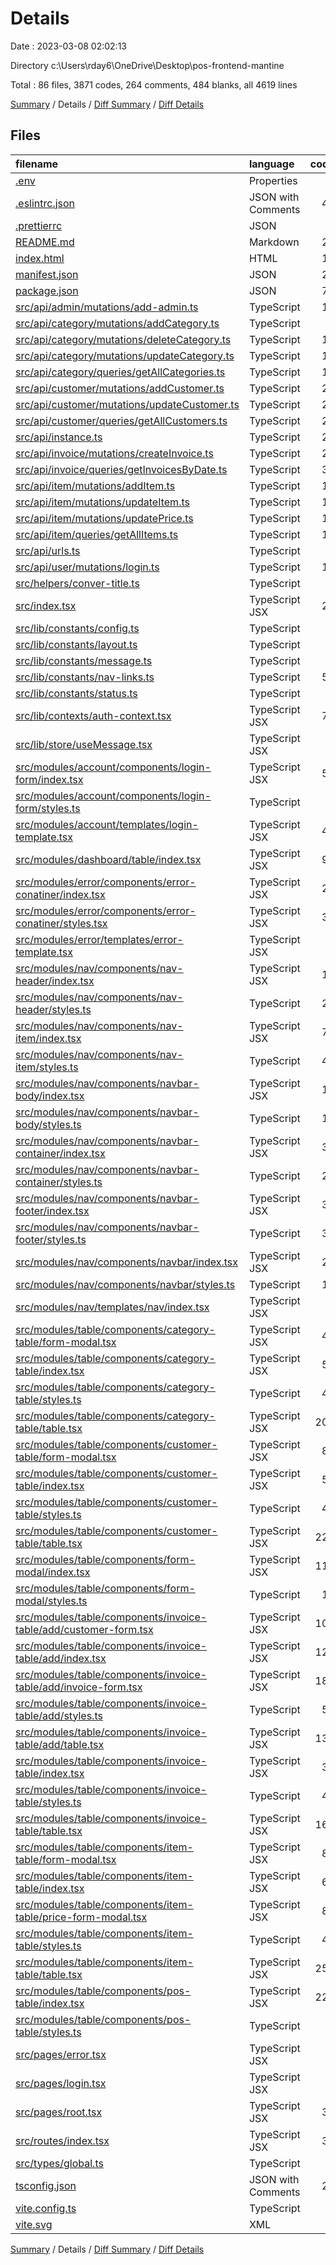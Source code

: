# Details

Date : 2023-03-08 02:02:13

Directory c:\\Users\\rday6\\OneDrive\\Desktop\\pos-frontend-mantine

Total : 86 files,  3871 codes, 264 comments, 484 blanks, all 4619 lines

[Summary](results.md) / Details / [Diff Summary](diff.md) / [Diff Details](diff-details.md)

## Files
| filename | language | code | comment | blank | total |
| :--- | :--- | ---: | ---: | ---: | ---: |
| [.env](/.env) | Properties | 1 | 0 | 0 | 1 |
| [.eslintrc.json](/.eslintrc.json) | JSON with Comments | 46 | 0 | 1 | 47 |
| [.prettierrc](/.prettierrc) | JSON | 9 | 0 | 1 | 10 |
| [README.md](/README.md) | Markdown | 26 | 0 | 21 | 47 |
| [index.html](/index.html) | HTML | 13 | 0 | 3 | 16 |
| [manifest.json](/manifest.json) | JSON | 25 | 0 | 1 | 26 |
| [package.json](/package.json) | JSON | 70 | 0 | 1 | 71 |
| [src/api/admin/mutations/add-admin.ts](/src/api/admin/mutations/add-admin.ts) | TypeScript | 15 | 0 | 3 | 18 |
| [src/api/category/mutations/addCategory.ts](/src/api/category/mutations/addCategory.ts) | TypeScript | 9 | 0 | 3 | 12 |
| [src/api/category/mutations/deleteCategory.ts](/src/api/category/mutations/deleteCategory.ts) | TypeScript | 14 | 0 | 3 | 17 |
| [src/api/category/mutations/updateCategory.ts](/src/api/category/mutations/updateCategory.ts) | TypeScript | 14 | 0 | 3 | 17 |
| [src/api/category/queries/getAllCategories.ts](/src/api/category/queries/getAllCategories.ts) | TypeScript | 13 | 0 | 4 | 17 |
| [src/api/customer/mutations/addCustomer.ts](/src/api/customer/mutations/addCustomer.ts) | TypeScript | 21 | 0 | 3 | 24 |
| [src/api/customer/mutations/updateCustomer.ts](/src/api/customer/mutations/updateCustomer.ts) | TypeScript | 22 | 0 | 3 | 25 |
| [src/api/customer/queries/getAllCustomers.ts](/src/api/customer/queries/getAllCustomers.ts) | TypeScript | 21 | 0 | 5 | 26 |
| [src/api/instance.ts](/src/api/instance.ts) | TypeScript | 24 | 3 | 5 | 32 |
| [src/api/invoice/mutations/createInvoice.ts](/src/api/invoice/mutations/createInvoice.ts) | TypeScript | 20 | 0 | 3 | 23 |
| [src/api/invoice/queries/getInvoicesByDate.ts](/src/api/invoice/queries/getInvoicesByDate.ts) | TypeScript | 38 | 0 | 8 | 46 |
| [src/api/item/mutations/addItem.ts](/src/api/item/mutations/addItem.ts) | TypeScript | 17 | 0 | 3 | 20 |
| [src/api/item/mutations/updateItem.ts](/src/api/item/mutations/updateItem.ts) | TypeScript | 18 | 0 | 3 | 21 |
| [src/api/item/mutations/updatePrice.ts](/src/api/item/mutations/updatePrice.ts) | TypeScript | 18 | 0 | 3 | 21 |
| [src/api/item/queries/getAllItems.ts](/src/api/item/queries/getAllItems.ts) | TypeScript | 18 | 0 | 4 | 22 |
| [src/api/urls.ts](/src/api/urls.ts) | TypeScript | 1 | 0 | 1 | 2 |
| [src/api/user/mutations/login.ts](/src/api/user/mutations/login.ts) | TypeScript | 14 | 0 | 3 | 17 |
| [src/helpers/conver-title.ts](/src/helpers/conver-title.ts) | TypeScript | 4 | 0 | 1 | 5 |
| [src/index.tsx](/src/index.tsx) | TypeScript JSX | 26 | 0 | 2 | 28 |
| [src/lib/constants/config.ts](/src/lib/constants/config.ts) | TypeScript | 4 | 0 | 2 | 6 |
| [src/lib/constants/layout.ts](/src/lib/constants/layout.ts) | TypeScript | 2 | 0 | 1 | 3 |
| [src/lib/constants/message.ts](/src/lib/constants/message.ts) | TypeScript | 4 | 0 | 1 | 5 |
| [src/lib/constants/nav-links.ts](/src/lib/constants/nav-links.ts) | TypeScript | 58 | 0 | 3 | 61 |
| [src/lib/constants/status.ts](/src/lib/constants/status.ts) | TypeScript | 3 | 0 | 1 | 4 |
| [src/lib/contexts/auth-context.tsx](/src/lib/contexts/auth-context.tsx) | TypeScript JSX | 74 | 0 | 14 | 88 |
| [src/lib/store/useMessage.tsx](/src/lib/store/useMessage.tsx) | TypeScript JSX | 8 | 0 | 3 | 11 |
| [src/modules/account/components/login-form/index.tsx](/src/modules/account/components/login-form/index.tsx) | TypeScript JSX | 55 | 0 | 7 | 62 |
| [src/modules/account/components/login-form/styles.ts](/src/modules/account/components/login-form/styles.ts) | TypeScript | 7 | 0 | 2 | 9 |
| [src/modules/account/templates/login-template.tsx](/src/modules/account/templates/login-template.tsx) | TypeScript JSX | 44 | 0 | 6 | 50 |
| [src/modules/dashboard/table/index.tsx](/src/modules/dashboard/table/index.tsx) | TypeScript JSX | 92 | 0 | 6 | 98 |
| [src/modules/error/components/error-conatiner/index.tsx](/src/modules/error/components/error-conatiner/index.tsx) | TypeScript JSX | 22 | 0 | 3 | 25 |
| [src/modules/error/components/error-conatiner/styles.tsx](/src/modules/error/components/error-conatiner/styles.tsx) | TypeScript JSX | 33 | 0 | 7 | 40 |
| [src/modules/error/templates/error-template.tsx](/src/modules/error/templates/error-template.tsx) | TypeScript JSX | 4 | 0 | 2 | 6 |
| [src/modules/nav/components/nav-header/index.tsx](/src/modules/nav/components/nav-header/index.tsx) | TypeScript JSX | 16 | 0 | 5 | 21 |
| [src/modules/nav/components/nav-header/styles.ts](/src/modules/nav/components/nav-header/styles.ts) | TypeScript | 21 | 0 | 4 | 25 |
| [src/modules/nav/components/nav-item/index.tsx](/src/modules/nav/components/nav-item/index.tsx) | TypeScript JSX | 74 | 0 | 7 | 81 |
| [src/modules/nav/components/nav-item/styles.ts](/src/modules/nav/components/nav-item/styles.ts) | TypeScript | 42 | 0 | 7 | 49 |
| [src/modules/nav/components/navbar-body/index.tsx](/src/modules/nav/components/navbar-body/index.tsx) | TypeScript JSX | 14 | 0 | 3 | 17 |
| [src/modules/nav/components/navbar-body/styles.ts](/src/modules/nav/components/navbar-body/styles.ts) | TypeScript | 10 | 0 | 3 | 13 |
| [src/modules/nav/components/navbar-container/index.tsx](/src/modules/nav/components/navbar-container/index.tsx) | TypeScript JSX | 30 | 5 | 4 | 39 |
| [src/modules/nav/components/navbar-container/styles.ts](/src/modules/nav/components/navbar-container/styles.ts) | TypeScript | 24 | 0 | 3 | 27 |
| [src/modules/nav/components/navbar-footer/index.tsx](/src/modules/nav/components/navbar-footer/index.tsx) | TypeScript JSX | 34 | 0 | 5 | 39 |
| [src/modules/nav/components/navbar-footer/styles.ts](/src/modules/nav/components/navbar-footer/styles.ts) | TypeScript | 36 | 0 | 6 | 42 |
| [src/modules/nav/components/navbar/index.tsx](/src/modules/nav/components/navbar/index.tsx) | TypeScript JSX | 20 | 1 | 4 | 25 |
| [src/modules/nav/components/navbar/styles.ts](/src/modules/nav/components/navbar/styles.ts) | TypeScript | 12 | 0 | 2 | 14 |
| [src/modules/nav/templates/nav/index.tsx](/src/modules/nav/templates/nav/index.tsx) | TypeScript JSX | 5 | 0 | 3 | 8 |
| [src/modules/table/components/category-table/form-modal.tsx](/src/modules/table/components/category-table/form-modal.tsx) | TypeScript JSX | 40 | 41 | 9 | 90 |
| [src/modules/table/components/category-table/index.tsx](/src/modules/table/components/category-table/index.tsx) | TypeScript JSX | 59 | 0 | 8 | 67 |
| [src/modules/table/components/category-table/styles.ts](/src/modules/table/components/category-table/styles.ts) | TypeScript | 41 | 0 | 1 | 42 |
| [src/modules/table/components/category-table/table.tsx](/src/modules/table/components/category-table/table.tsx) | TypeScript JSX | 208 | 13 | 19 | 240 |
| [src/modules/table/components/customer-table/form-modal.tsx](/src/modules/table/components/customer-table/form-modal.tsx) | TypeScript JSX | 88 | 41 | 10 | 139 |
| [src/modules/table/components/customer-table/index.tsx](/src/modules/table/components/customer-table/index.tsx) | TypeScript JSX | 57 | 1 | 8 | 66 |
| [src/modules/table/components/customer-table/styles.ts](/src/modules/table/components/customer-table/styles.ts) | TypeScript | 41 | 0 | 1 | 42 |
| [src/modules/table/components/customer-table/table.tsx](/src/modules/table/components/customer-table/table.tsx) | TypeScript JSX | 221 | 13 | 22 | 256 |
| [src/modules/table/components/form-modal/index.tsx](/src/modules/table/components/form-modal/index.tsx) | TypeScript JSX | 110 | 4 | 14 | 128 |
| [src/modules/table/components/form-modal/styles.ts](/src/modules/table/components/form-modal/styles.ts) | TypeScript | 12 | 0 | 1 | 13 |
| [src/modules/table/components/invoice-table/add/customer-form.tsx](/src/modules/table/components/invoice-table/add/customer-form.tsx) | TypeScript JSX | 101 | 1 | 12 | 114 |
| [src/modules/table/components/invoice-table/add/index.tsx](/src/modules/table/components/invoice-table/add/index.tsx) | TypeScript JSX | 124 | 0 | 15 | 139 |
| [src/modules/table/components/invoice-table/add/invoice-form.tsx](/src/modules/table/components/invoice-table/add/invoice-form.tsx) | TypeScript JSX | 181 | 2 | 18 | 201 |
| [src/modules/table/components/invoice-table/add/styles.ts](/src/modules/table/components/invoice-table/add/styles.ts) | TypeScript | 57 | 0 | 3 | 60 |
| [src/modules/table/components/invoice-table/add/table.tsx](/src/modules/table/components/invoice-table/add/table.tsx) | TypeScript JSX | 138 | 8 | 18 | 164 |
| [src/modules/table/components/invoice-table/index.tsx](/src/modules/table/components/invoice-table/index.tsx) | TypeScript JSX | 31 | 0 | 6 | 37 |
| [src/modules/table/components/invoice-table/styles.ts](/src/modules/table/components/invoice-table/styles.ts) | TypeScript | 44 | 0 | 2 | 46 |
| [src/modules/table/components/invoice-table/table.tsx](/src/modules/table/components/invoice-table/table.tsx) | TypeScript JSX | 169 | 68 | 21 | 258 |
| [src/modules/table/components/item-table/form-modal.tsx](/src/modules/table/components/item-table/form-modal.tsx) | TypeScript JSX | 88 | 45 | 13 | 146 |
| [src/modules/table/components/item-table/index.tsx](/src/modules/table/components/item-table/index.tsx) | TypeScript JSX | 67 | 0 | 8 | 75 |
| [src/modules/table/components/item-table/price-form-modal.tsx](/src/modules/table/components/item-table/price-form-modal.tsx) | TypeScript JSX | 80 | 1 | 9 | 90 |
| [src/modules/table/components/item-table/styles.ts](/src/modules/table/components/item-table/styles.ts) | TypeScript | 41 | 0 | 1 | 42 |
| [src/modules/table/components/item-table/table.tsx](/src/modules/table/components/item-table/table.tsx) | TypeScript JSX | 252 | 8 | 23 | 283 |
| [src/modules/table/components/pos-table/index.tsx](/src/modules/table/components/pos-table/index.tsx) | TypeScript JSX | 229 | 0 | 20 | 249 |
| [src/modules/table/components/pos-table/styles.ts](/src/modules/table/components/pos-table/styles.ts) | TypeScript | 6 | 2 | 1 | 9 |
| [src/pages/error.tsx](/src/pages/error.tsx) | TypeScript JSX | 4 | 0 | 2 | 6 |
| [src/pages/login.tsx](/src/pages/login.tsx) | TypeScript JSX | 4 | 0 | 2 | 6 |
| [src/pages/root.tsx](/src/pages/root.tsx) | TypeScript JSX | 34 | 6 | 5 | 45 |
| [src/routes/index.tsx](/src/routes/index.tsx) | TypeScript JSX | 36 | 0 | 2 | 38 |
| [src/types/global.ts](/src/types/global.ts) | TypeScript | 7 | 0 | 2 | 9 |
| [tsconfig.json](/tsconfig.json) | JSON with Comments | 27 | 0 | 1 | 28 |
| [vite.config.ts](/vite.config.ts) | TypeScript | 8 | 1 | 2 | 11 |
| [vite.svg](/vite.svg) | XML | 1 | 0 | 0 | 1 |

[Summary](results.md) / Details / [Diff Summary](diff.md) / [Diff Details](diff-details.md)